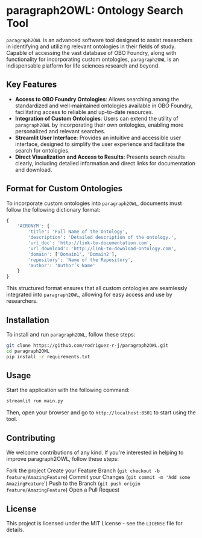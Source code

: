 # paragraph2OWL: Ontology Search Tool

`paragraph2OWL` is an advanced software tool designed to assist researchers in identifying and utilizing relevant ontologies in their fields of study. Capable of accessing the vast database of OBO Foundry, along with functionality for incorporating custom ontologies, `paragraph2OWL` is an indispensable platform for life sciences research and beyond.

## Key Features

- **Access to OBO Foundry Ontologies**: Allows searching among the standardized and well-maintained ontologies available in OBO Foundry, facilitating access to reliable and up-to-date resources.
- **Integration of Custom Ontologies**: Users can extend the utility of `paragraph2OWL` by incorporating their own ontologies, enabling more personalized and relevant searches.
- **Streamlit User Interface**: Provides an intuitive and accessible user interface, designed to simplify the user experience and facilitate the search for ontologies.
- **Direct Visualization and Access to Results**: Presents search results clearly, including detailed information and direct links for documentation and download.

## Format for Custom Ontologies

To incorporate custom ontologies into `paragraph2OWL`, documents must follow the following dictionary format:

```python
{
    'ACRONYM': {
        'title': 'Full Name of the Ontology',
        'description': 'Detailed description of the ontology.',
        'url_doc': 'http://link-to-documentation.com',
        'url_download': 'http://link-to-download-ontology.com',
        'domain': ['Domain1', 'Domain2'],
        'repository': 'Name of the Repository',
        'author': 'Author’s Name'
    }
}
```
This structured format ensures that all custom ontologies are seamlessly integrated into `paragraph2OWL`, allowing for easy access and use by researchers.

## Installation

To install and run `paragraph2OWL`, follow these steps:

```bash
git clone https://github.com/rodriguez-r-j/paragraph2OWL.git
cd paragraph2OWL
pip install -r requirements.txt
```
## Usage

Start the application with the following command:

```bash
streamlit run main.py
```
Then, open your browser and go to `http://localhost:8501` to start using the tool.

## Contributing
We welcome contributions of any kind. If you're interested in helping to improve paragraph2OWL, follow these steps:

Fork the project
Create your Feature Branch (`git checkout -b feature/AmazingFeature`)
Commit your Changes (`git commit -m 'Add some AmazingFeature`')
Push to the Branch (`git push origin feature/AmazingFeature`)
Open a Pull Request

## License
This project is licensed under the MIT License - see the `LICENSE` file for details.
